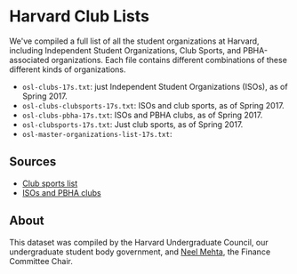 # Harvard Club Lists

We've compiled a full list of all the student organizations at Harvard, including Independent Student Organizations, Club Sports, and PBHA-associated organizations. Each file contains different combinations of these different kinds of organizations.

- `osl-clubs-17s.txt`: just Independent Student Organizations (ISOs), as of Spring 2017.
- `osl-clubs-clubsports-17s.txt`: ISOs and club sports, as of Spring 2017.
- `osl-clubs-pbha-17s.txt`: ISOs and PBHA clubs, as of Spring 2017.
- `osl-clubsports-17s.txt`: Just club sports, as of Spring 2017.
- `osl-master-organizations-list-17s.txt`:

## Sources

- [Club sports list](http://recreation.gocrimson.com/recreation/club_sports/active_clubsports)
- [ISOs and PBHA clubs](http://osl.fas.harvard.edu/student-organizations)

## About

This dataset was compiled by the Harvard Undergraduate Council, our undergraduate student body government, and [Neel Mehta](https://github.com/hathix), the Finance Committee Chair.
